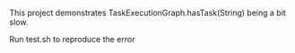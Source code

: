 This project demonstrates TaskExecutionGraph.hasTask(String) being a bit slow.

Run test.sh to reproduce the error

